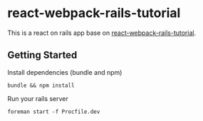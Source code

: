 # react-webpack-rails-tutorial

This is a react on rails app base on [react-webpack-rails-tutorial](https://github.com/shakacode/react-webpack-rails-tutorial).

## Getting Started

Install dependencies (bundle and npm)

```
bundle && npm install
```

Run your rails server

```
foreman start -f Procfile.dev
```

